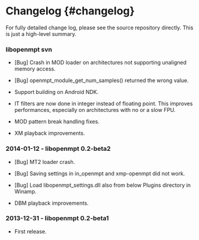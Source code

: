 
Changelog {#changelog}
=========

For fully detailed change log, please see the source repository directly. This
is just a high-level summary.

### libopenmpt svn

 *  [Bug] Crash in MOD loader on architectures not supporting unaligned memory
    access.
 *  [Bug] openmpt_module_get_num_samples() returned the wrong value.

 *  Support building on Android NDK.
 *  IT filters are now done in integer instead of floating point. This improves
    performances, especially on architectures with no or a slow FPU.
 *  MOD pattern break handling fixes.
 *  XM playback improvements.

### 2014-01-12 - libopenmpt 0.2-beta2

 *  [Bug] MT2 loader crash.
 *  [Bug] Saving settings in in_openmpt and xmp-openmpt did not work.
 *  [Bug] Load libopenmpt_settings.dll also from below Plugins directory in
    Winamp.

 *  DBM playback improvements.

### 2013-12-31 - libopenmpt 0.2-beta1

 *  First release.

